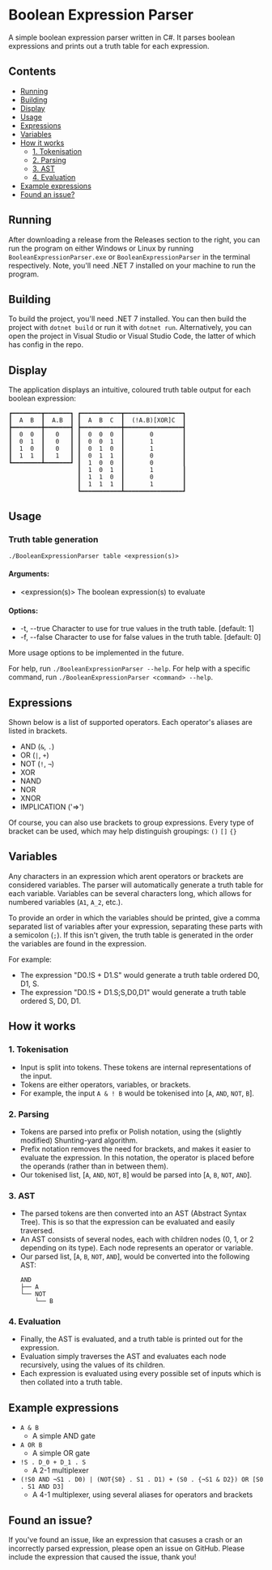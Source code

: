 # Boolean Expression Parser <!-- omit in toc -->

A simple boolean expression parser written in C#. It parses boolean expressions and prints out a truth table for each expression.


## Contents <!-- omit in toc -->

- [Running](#running)
- [Building](#building)
- [Display](#display)
- [Usage](#usage)
- [Expressions](#expressions)
- [Variables](#variables)
- [How it works](#how-it-works)
  - [1. Tokenisation](#1-tokenisation)
  - [2. Parsing](#2-parsing)
  - [3. AST](#3-ast)
  - [4. Evaluation](#4-evaluation)
- [Example expressions](#example-expressions)
- [Found an issue?](#found-an-issue)


## Running

After downloading a release from the Releases section to the right, you can run the program on either Windows or Linux by running `BooleanExpressionParser.exe` or `BooleanExpressionParser` in the terminal respectively. Note, you'll need .NET 7 installed on your machine to run the program.


## Building

To build the project, you'll need .NET 7 installed. You can then build the project with `dotnet build` or run it with `dotnet run`. Alternatively, you can open the project in Visual Studio or Visual Studio Code, the latter of which has config in the repo.


## Display

The application displays an intuitive, coloured truth table output for each boolean expression:
```
┏━━━━━━━━┳━━━━━━━┓ ┏━━━━━━━━━━━┳━━━━━━━━━━━━━━━━┓
┃  A  B  ┃  A.B  ┃ ┃  A  B  C  ┃  (!A.B)[XOR]C  ┃
┣━━━━━━━━╋━━━━━━━┫ ┣━━━━━━━━━━━╋━━━━━━━━━━━━━━━━┫
┃  0  0  ┃   0   ┃ ┃  0  0  0  ┃       0        ┃
┃  0  1  ┃   0   ┃ ┃  0  0  1  ┃       1        ┃
┃  1  0  ┃   0   ┃ ┃  0  1  0  ┃       1        ┃
┃  1  1  ┃   1   ┃ ┃  0  1  1  ┃       0        ┃
┗━━━━━━━━┻━━━━━━━┛ ┃  1  0  0  ┃       0        ┃
                   ┃  1  0  1  ┃       1        ┃
                   ┃  1  1  0  ┃       0        ┃
                   ┃  1  1  1  ┃       1        ┃
                   ┗━━━━━━━━━━━┻━━━━━━━━━━━━━━━━┛
```


## Usage

### Truth table generation
`./BooleanExpressionParser table <expression(s)>`
#### Arguments:
  - <expression(s)> The boolean expression(s) to evaluate
#### Options:
  - -t, --true <true> Character to use for true values in the truth table. [default: 1]
  - -f, --false <false> Character to use for false values in the truth table. [default: 0]

More usage options to be implemented in the future.

For help, run `./BooleanExpressionParser --help`. For help with a specific command, run `./BooleanExpressionParser <command> --help`.



## Expressions

Shown below is a list of supported operators. Each operator's aliases are listed in brackets.

  - AND (`&`, `.`)
  - OR (`|`, `+`)
  - NOT (`!`, `¬`)
  - XOR
  - NAND
  - NOR
  - XNOR
  - IMPLICATION ('=>')

Of course, you can also use brackets to group expressions. Every type of bracket can be used, which may help distinguish groupings: `()` `[]` `{}`


## Variables

Any characters in an expression which arent operators or brackets are considered variables. The parser will automatically generate a truth table for each variable. Variables can be several characters long, which allows for numbered variables (`A1`, `A_2`, etc.).

To provide an order in which the variables should be printed, give a comma separated list of variables after your expression, separating these parts with a semicolon (`;`). If this isn't given, the truth table is generated in the order the variables are found in the expression.

For example:
- The expression "D0.!S + D1.S" would generate a truth table ordered D0, D1, S.
- The expression "D0.!S + D1.S;S,D0,D1" would generate a truth table ordered S, D0, D1.



## How it works

### 1. Tokenisation
   - Input is split into tokens. These tokens are internal representations of the input.
   - Tokens are either operators, variables, or brackets.
   - For example, the input `A & ! B` would be tokenised into [`A`, `AND`, `NOT`, `B`].


### 2. Parsing
   - Tokens are parsed into prefix or Polish notation, using the (slightly modified) Shunting-yard algorithm.
   - Prefix notation removes the need for brackets, and makes it easier to evaluate the expression. In this notation, the operator is placed before the operands (rather than in between them).
   - Our tokenised list, [`A`, `AND`, `NOT`, `B`] would be parsed into [`A`, `B`, `NOT`, `AND`].


### 3. AST
   - The parsed tokens are then converted into an AST (Abstract Syntax Tree). This is so that the expression can be evaluated and easily traversed.
   - An AST consists of several nodes, each with children nodes (0, 1, or 2 depending on its type). Each node represents an operator or variable.
   - Our parsed list, [`A`, `B`, `NOT`, `AND`], would be converted into the following AST:
      ```
      AND
      ├── A
      └── NOT
          └── B
      ```


### 4. Evaluation
   - Finally, the AST is evaluated, and a truth table is printed out for the expression.
   - Evaluation simply traverses the AST and evaluates each node recursively, using the values of its children.
   - Each expression is evaluated using every possible set of inputs which is then collated into a truth table.


## Example expressions

- `A & B`
  - A simple AND gate
- `A OR B`
  - A simple OR gate
- `!S . D_0 + D_1 . S`
  - A 2-1 multiplexer
- `(!S0 AND ¬S1 . D0) | (NOT{S0} . S1 . D1) + (S0 . {¬S1 & D2}) OR [S0 . S1 AND D3]`
  - A 4-1 multiplexer, using several aliases for operators and brackets


## Found an issue?

If you've found an issue, like an expression that casuses a crash or an incorrectly parsed expression, please open an issue on GitHub. Please include the expression that caused the issue, thank you!